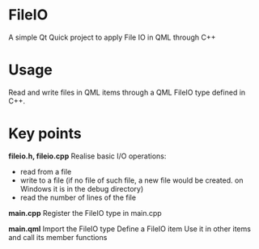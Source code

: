# FileIO
A simple Qt Quick project to apply File IO in QML through C++

# Usage
Read and write files in QML items through a QML FileIO type defined in C++.
# Key points
**fileio.h, fileio.cpp**
Realise basic I/O operations:
 - read from a file
 - write to a file (if no file of such file, a new file would be created. on Windows it is in the debug directory)
 - read the number of lines of the file
 
 **main.cpp**
Register the FileIO type in main.cpp

**main.qml**
Import the FileIO type
Define a FileIO item
Use it in other items and call its member functions




